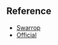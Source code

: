 ## Reference

- [Swarrop](https://python.swaroopch.com)
- [Official](https://docs.python.org/3/tutorial/)

  

